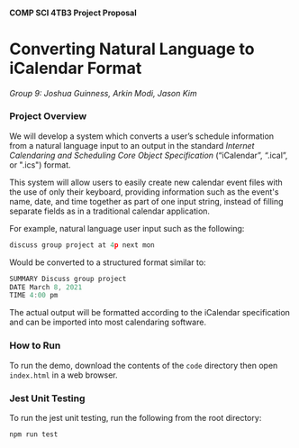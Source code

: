 #### COMP SCI 4TB3 Project Proposal
# Converting Natural Language to iCalendar Format 
_Group 9: Joshua Guinness, Arkin Modi, Jason Kim_


### Project Overview
We will develop a system which converts a user’s schedule information from a natural language input to an output in the standard *Internet Calendaring and Scheduling Core Object Specification* (“iCalendar”, “.ical”, or ".ics") format. 

This system will allow users to easily create new calendar event files with the use of only their keyboard, providing information such as the event's name, date, and time together as part of one input string, instead of filling separate fields as in a traditional calendar application. 

For example, natural language user input such as the following:
```js
discuss group project at 4p next mon
```
Would be converted to a structured format similar to:
```js
SUMMARY Discuss group project
DATE March 8, 2021
TIME 4:00 pm
```
The actual output will be formatted according to the iCalendar specification and can be imported into most calendaring software.

### How to Run
To run the demo, download the contents of the `code` directory then open `index.html` in a web browser.

### Jest Unit Testing
To run the jest unit testing, run the following from the root directory:

```
npm run test
```